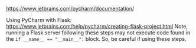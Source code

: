 <https://www.jetbrains.com/pycharm/documentation/>

Using PyCharm with Flask:  <https://www.jetbrains.com/help/pycharm/creating-flask-project.html>
Note, running a Flask server following these steps may not execute code found
in the `if __name__ == "__main__":` block.  So, be careful if using these
steps.